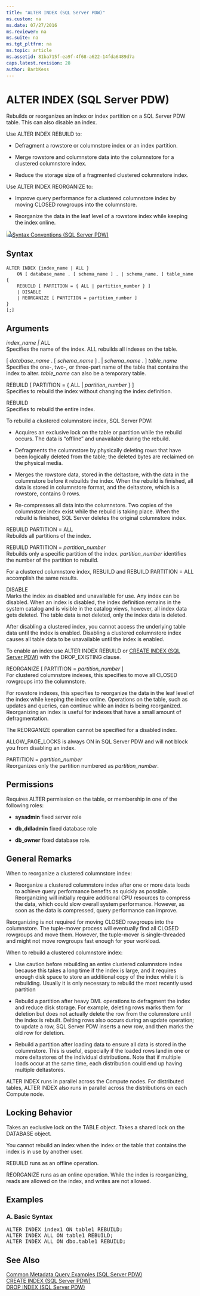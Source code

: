 ```yaml
---
title: "ALTER INDEX (SQL Server PDW)"
ms.custom: na
ms.date: 07/27/2016
ms.reviewer: na
ms.suite: na
ms.tgt_pltfrm: na
ms.topic: article
ms.assetid: 81ba715f-ea9f-4f68-a622-14fda6489d7a
caps.latest.revision: 28
author: BarbKess
---
```

# ALTER INDEX (SQL Server PDW)
Rebuilds or reorganizes an index or index partition on a SQL Server PDW table. This can also disable an index.  
  
Use ALTER INDEX REBUILD to:  
  
-   Defragment a rowstore or columnstore index or an index partition.  
  
-   Merge rowstore and columnstore data into the columnstore for a clustered columnstore index.  
  
-   Reduce the storage size of a fragmented clustered columnstore index.  
  
Use ALTER INDEX REORGANIZE to:  
  
-   Improve query performance for a clustered columnstore index by moving CLOSED rowgroups into the columnstore.  
  
-   Reorganize the data in the leaf level of a rowstore index while keeping the index online.  
  
![Topic link icon](../sqlpdw/media/Topic_Link.gif "Topic_Link")[Syntax Conventions &#40;SQL Server PDW&#41;](../sqlpdw/syntax-conventions-sql-server-pdw.md)  
  
## Syntax  
  
```  
ALTER INDEX {index_name | ALL }  
    ON [ database_name . [ schema_name ] . | schema_name. ] table_name  
{  
    REBUILD [ PARTITION = { ALL | partition_number } ]  
    | DISABLE  
    | REORGANIZE [ PARTITION = partition_number ]  
}  
[;]  
```  
  
## Arguments  
*index_name |* ALL  
Specifies the name of the index. ALL rebuilds all indexes on the table.  
  
[ *database_name* . [ *schema_name* ] . | *schema_name* . ] *table_name*  
Specifies the one-, two-, or three-part name of the table that contains the index to alter.  *table_name* can also be a  temporary table.  
  
REBUILD [ PARTITION = { ALL | *partition_number* } ]  
Specifies to rebuild the index without changing the index definition.  
  
REBUILD  
Specifies to rebuild the entire index.  
  
To rebuild a clustered columnstore index, SQL Server PDW:  
  
-   Acquires an exclusive lock on the table or partition while the rebuild occurs. The data is “offline” and unavailable during the rebuild.  
  
-   Defragments the columnstore by physically deleting rows that have been logically deleted from the table; the deleted bytes are reclaimed on the physical media.  
  
-   Merges the rowstore data, stored in the deltastore, with the data in the columnstore before it rebuilds the index. When the rebuild is finished, all data is stored in columnstore format, and the deltastore, which is a rowstore, contains 0 rows.  
  
-   Re-compresses all data into the columnstore. Two copies of the columnstore index exist while the rebuild is taking place. When the rebuild is finished, SQL Server deletes the original columnstore index.  
  
REBUILD PARTITION = ALL  
Rebuilds all partitions of the index.  
  
REBUILD PARTITION = *partition_number*  
Rebuilds only a specific partition of the index. *partition_number* identifies the number of the partition to rebuild.  
  
For a clustered columnstore index, REBUILD and REBUILD PARTITION = ALL accomplish the same results.  
  
DISABLE  
Marks the index as disabled and unavailable for use. Any index can be disabled. When an index is disabled, the index definition remains in the system catalog and is visible in the catalog views, however, all index data gets deleted. The table data is not deleted, only the index data is deleted.  
  
After disabling a clustered index, you cannot access the underlying table data until the index is enabled. Disabling a clustered columnstore index causes all table data to be unavailable until the index is enabled.  
  
To enable an index use ALTER INDEX REBUILD or [CREATE INDEX &#40;SQL Server PDW&#41;](../sqlpdw/create-index-sql-server-pdw.md) with the DROP_EXISTING clause.  
  
REORGANIZE [ PARTITION = *partition_number* ]  
For clustered columnstore indexes, this specifies to move all CLOSED rowgroups into the columnstore.  
  
For rowstore indexes, this specifies to reorganize the data in the leaf level of the index while keeping the index online.  Operations on the table, such as updates and queries, can continue while an index is being reorganized. Reorganizing an index is useful for indexes that have a small amount of defragmentation.  
  
The REORGANIZE operation cannot be specified for a disabled index.  
  
ALLOW_PAGE_LOCKS is always ON in SQL Server PDW and will not block you from disabling an index.  
  
PARTITION = *partition_number*  
Reorganizes only the partition numbered as *partition_number*.  
  
## Permissions  
Requires ALTER permission on the table, or membership in one of the following roles:  
  
-   **sysadmin** fixed server role  
  
-   **db_ddladmin** fixed database role  
  
-   **db_owner** fixed database role.  
  
## General Remarks  
When to reorganize a clustered columnstore index:  
  
-   Reorganize a clustered columnstore index after one or more data loads to achieve query performance benefits as quickly as possible. Reorganizing will initially require additional CPU resources to compress the data, which could slow overall system performance. However, as soon as the data is compressed, query performance can improve.  
  
Reorganizing is not required for moving CLOSED rowgroups into the columnstore. The tuple-mover process will eventually find all CLOSED rowgroups and move them. However, the tuple-mover is single-threaded and might not move rowgroups fast enough for your workload.  
  
When to rebuild a clustered columnstore index:  
  
-   Use caution before rebuilding an entire clustered columnstore index because this takes a long time if the index is large, and it requires enough disk space to store an additional copy of the index while it is rebuilding. Usually it is only necessary to rebuild the most recently used partition  
  
-   Rebuild a partition after heavy DML operations to defragment the index and reduce disk storage. For example, deleting rows marks them for deletion but does not actually delete the row from the columnstore until the index is rebuilt. Delting rows also occurs during an update operation; to update a row, SQL Server PDW inserts a new row, and then marks the old row for deletion.  
  
-   Rebuild a partition after loading data to ensure all data is stored in the columnstore. This is useful, especially if the loaded rows land in one or more deltastores of the individual distributions. Note that if multiple loads occur at the same time, each distribution could end up having multiple deltastores.  
  
ALTER INDEX runs in parallel across the Compute nodes. For distributed tables, ALTER INDEX also runs in parallel across the distributions on each Compute node.  
  
## Locking Behavior  
Takes an exclusive lock on the TABLE object. Takes a shared lock on the DATABASE object.  
  
You cannot rebuild an index when the index or the table that contains the index is in use by another user.  
  
REBUILD runs as an offline operation.  
  
REORGANIZE runs as an online operation. While the index is reorganizing, reads are allowed on the index, and writes are not allowed.  
  
## Examples  
  
### A. Basic Syntax  
<pre>ALTER INDEX index1 ON table1 REBUILD;  
ALTER INDEX ALL ON table1 REBUILD;  
ALTER INDEX ALL ON dbo.table1 REBUILD;</pre>  
  
## See Also  
[Common Metadata Query Examples &#40;SQL Server PDW&#41;](../sqlpdw/common-metadata-query-examples-sql-server-pdw.md)  
[CREATE INDEX &#40;SQL Server PDW&#41;](../sqlpdw/create-index-sql-server-pdw.md)  
[DROP INDEX &#40;SQL Server PDW&#41;](../sqlpdw/drop-index-sql-server-pdw.md)  
  
